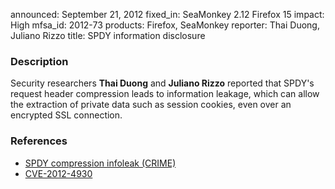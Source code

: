 announced: September 21, 2012
fixed_in: SeaMonkey 2.12
          Firefox 15
impact: High
mfsa_id: 2012-73
products: Firefox, SeaMonkey
reporter: Thai Duong, Juliano Rizzo
title: SPDY information disclosure

<h3>Description</h3>

<p>Security researchers <strong>Thai Duong</strong> and <strong>Juliano Rizzo</strong> reported that SPDY's request header compression leads to information leakage, which can allow the extraction of private data such as session cookies, even over an encrypted SSL connection.
</p>


<h3>References</h3>

<ul>
  <li><a href="https://bugzilla.mozilla.org/show_bug.cgi?id=779413">
      SPDY compression infoleak (CRIME)</a></li>
  <li><a href="http://cve.mitre.org/cgi-bin/cvename.cgi?name=CVE-2012-4930" class="ex-ref">CVE-2012-4930</a></li>
</ul>



